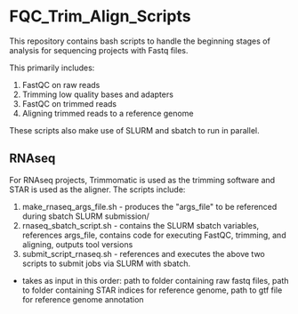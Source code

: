 # FQC_Trim_Align_Scripts

This repository contains bash scripts to handle the beginning stages of analysis for sequencing projects with Fastq files.

This primarily includes:
1. FastQC on raw reads
2. Trimming low quality bases and adapters
3. FastQC on trimmed reads
4. Aligning trimmed reads to a reference genome

These scripts also make use of SLURM and sbatch to run in parallel.

## RNAseq
For RNAseq projects, Trimmomatic is used as the trimming software and STAR is used as the aligner.
The scripts include:
1. make_rnaseq_args_file.sh - produces the "args_file" to be referenced during sbatch SLURM submission/
2. rnaseq_sbatch_script.sh - contains the SLURM sbatch variables, references args_file, contains code for executing FastQC, trimming, and aligning, outputs tool versions
3. submit_script_rnaseq.sh - references and executes the above two scripts to submit jobs via SLURM with sbatch.
  - takes as input in this order: path to folder containing raw fastq files, path to folder containing STAR indices for reference genome, path to gtf file for reference genome annotation
  